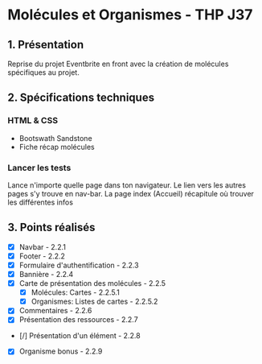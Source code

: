 # Molécules et Organismes - THP J37


## 1. Présentation
Reprise du projet Eventbrite en front avec la création de molécules spécifiques au projet.

## 2. Spécifications techniques
### HTML & CSS
* Bootswath Sandstone
* Fiche récap molécules

### Lancer les tests
Lance n'importe quelle page dans ton navigateur.
Le lien vers les autres pages s'y trouve en nav-bar.
La page index (Accueil) récapitule où trouver les différentes infos

## 3. Points réalisés

- [x] Navbar - 2.2.1
- [x] Footer - 2.2.2
- [x] Formulaire d'authentification  - 2.2.3
- [x] Bannière - 2.2.4
- [x] Carte de présentation des molécules - 2.2.5
    - [x] Molécules: Cartes - 2.2.5.1
    - [x] Organismes: Listes de cartes - 2.2.5.2
- [x] Commentaires - 2.2.6
- [x] Présentation des ressources - 2.2.7
- [/] Présentation d'un élément - 2.2.8
- [x] Organisme bonus - 2.2.9